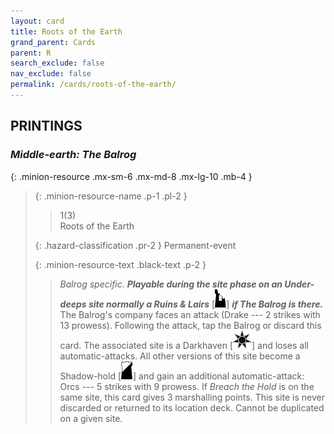 ```yaml
---
layout: card
title: Roots of the Earth
grand_parent: Cards
parent: R
search_exclude: false
nav_exclude: false
permalink: /cards/roots-of-the-earth/
---
```


## PRINTINGS


### _Middle-earth: The Balrog_

{: .minion-resource .mx-sm-6 .mx-md-8 .mx-lg-10 .mb-4 }
> {: .minion-resource-name .p-1 .pl-2 }
> > <div class="hazard-mp">1(3)</div>
> > <div class="card-name">Roots of the Earth</div>
>
> {: .hazard-classification .pr-2 }
> Permanent-event
>
> {: .minion-resource-text .black-text .p-2 }
> > _Balrog specific._ ***Playable during the site phase on an Under-deeps site normally a Ruins & Lairs*** <nobr>[<img src="/assets/images/ruinlair.svg">]</nobr> ***if The Balrog is there.*** The Balrog's company faces an attack (Drake --- 2 strikes with 13 prowess). Following the attack, tap the Balrog or discard this card. The associated site is a Darkhaven <nobr>[<img src="/assets/images/dark-haven.svg">]</nobr> and loses all automatic-attacks. All other versions of this site become a Shadow-hold <nobr>[<img src="/assets/images/shadow-hold.svg">]</nobr> and gain an additional automatic-attack: Orcs --- 5 strikes with 9 prowess. If _Breach the Hold_ is on the same site, this card gives 3 marshalling points. This site is never discarded or returned to its location deck. Cannot be duplicated on a given site. 
> 
